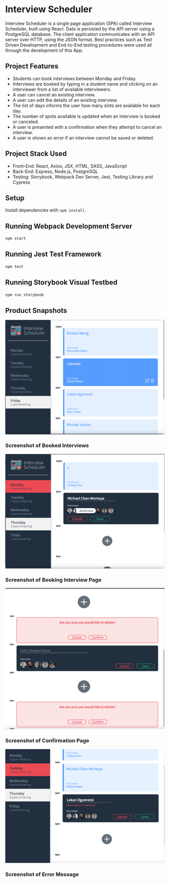 

# Interview Scheduler
Interview Scheduler is a single page application (SPA) called Interview Scheduler, built using React. Data is persisted by the API server using a PostgreSQL database. The client application communicates with an API server over HTTP, using the JSON format. Best practices such as Test Driven Development and End-to-End testing procedures were used all through the development of this App.



## Project Features
- Students can book interviews between Monday and Friday.
- Interviews are booked by typing in a student name and clicking on an interviewer from a list of available interviewers.
- A user can cancel an existing interview.
- A user can edit the details of an existing interview.
- The list of days informs the user how many slots are available for each day.
- The number of spots available is updated when an interview is booked or canceled.
- A user is presented with a confirmation when they attempt to cancel an interview.
- A user is shown an error if an interview cannot be saved or deleted.



## Project Stack Used
- Front-End: React, Axios, JSX, HTML, SASS, JavaScript
- Back-End: Express, Node.js, PostgreSQL
- Testing: Storybook, Webpack Dev Server, Jest, Testing Library and Cypress



## Setup

Install dependencies with `npm install`.

## Running Webpack Development Server

```sh
npm start
```

## Running Jest Test Framework

```sh
npm test
```

## Running Storybook Visual Testbed

```sh
npm run storybook
```
## Product Snapshots

!["Screenshot of Booked Interviews"](https://github.com/OOgunremi/scheduler/blob/master/docs/Booked%20Interviews%20Snapshot.png)

### Screenshot of Booked Interviews



!["Screenshot of Booking Interview Page"](https://github.com/OOgunremi/scheduler/blob/master/docs/Booking%20Interview%20Snapshot.png)

### Screenshot of Booking Interview Page



!["Screenshot of Confirmation Page"](https://github.com/OOgunremi/scheduler/blob/master/docs/Confirmation%20Messages%20Snapshot.png)

### Screenshot of Confirmation Page


!["Screenshot of Error Message"](https://github.com/OOgunremi/scheduler/blob/master/docs/Error%20Message%20Snapshot%20Interviewer.png)

### Screenshot of Error Message


